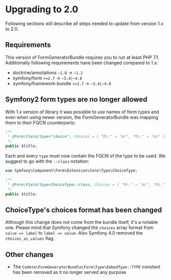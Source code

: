 # Upgrading to 2.0

Following sections will describe all steps needed to update from version 1.x to 2.0.

## Requirements

This version of FormGeneratorBundle requires you to run at least PHP 7.1.
Additionally following requirements have been changed compared to 1.x:

- doctrine/annotations `~1.0` -> `~1.2` 
- symfony/form `>=2.7` -> `~3.4|~4.0` 
- symfony/framework-bundle `>=2.7` -> `~3.4|~4.0`

## Symfony2 form types are no longer allowed

With 1.x version of library it was possible to use names of form types and even when
using newer version, the FormGeneratorBundle was mapping them to their FQCN counterparts:

```php
/**
 * @Form\Field(type="choice", choices = { "Mr." = "mr", "Ms." = "ms" }, "attr" = { "class" = "foo" })
 */
public $title;
```

Each and every `type` must now contain the FQCN of the type to be used. We suggest to go 
with the `::class` notation:

```php
use Symfony\Component\Form\Extension\Core\Type\ChoiceType;

/**
 * @Form\Field(type=ChoiceType::class, choices = { "Mr." = "mr", "Ms." = "ms" }, "attr" = { "class" = "foo" })
 */
public $title;
```

## ChoiceType's choices format has been changed

Although this change does not come from the bundle itself, it's a notable one. Please mind
that Symfony changed the `choices` array format from `value => label` to `label => value`.
Also Symfony 4.0 removed the `choices_as_values` flag.

## Other changes

- The `Codete\FormGeneratorBundle\Form\Type\EmbedType::TYPE` constant has been removed
as it no longer served any purpose